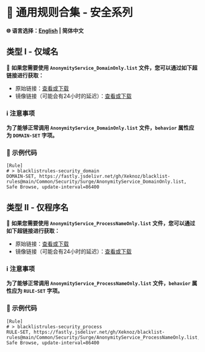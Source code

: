 # 📜 通用规则合集 - 安全系列

**🌐 语言选择：[English](README.md)  | 简体中文**

## 类型 Ⅰ - 仅域名

🔗 **如果您需要使用 `AnonymityService_DomainOnly.list` 文件，您可以通过如下超链接进行获取：**

- 原始链接：[查看或下载](https://raw.githubusercontent.com/Xeknoz/blacklist-rules/main/Common/Security/Surge/AnonymityService_DomainOnly.list)
- 镜像链接（可能会有24小时的延迟）：[查看或下载](https://fastly.jsdelivr.net/gh/Xeknoz/blacklist-rules@main/Common/Unlock/Surge/BlockedDomains_NoGame_DomainOnly.list)

### ℹ️ 注意事项

**为了能够正常调用 `AnonymityService_DomainOnly.list` 文件，`behavior` 属性应为 `DOMAIN-SET` 字项。**

### 📝 示例代码

```list
[Rule]
# > blacklistrules-security_domain
DOMAIN-SET, https://fastly.jsdelivr.net/gh/Xeknoz/blacklist-rules@main/Common/Security/Surge/AnonymityService_DomainOnly.list, Safe Browse, update-interval=86400
```

## 类型 Ⅱ - 仅程序名

🔗 **如果您需要使用 `AnonymityService_ProcessNameOnly.list` 文件，您可以通过如下超链接进行获取：**

- 原始链接：[查看或下载](https://raw.githubusercontent.com/Xeknoz/blacklist-rules/main/Common/Security/Surge/AnonymityService_ProcessNameOnly.list)
- 镜像链接（可能会有24小时的延迟）：[查看或下载](https://fastly.jsdelivr.net/gh/Xeknoz/blacklist-rules@main/Common/Security/Surge/AnonymityService_ProcessNameOnly.list)

### ℹ️ 注意事项

**为了能够正常调用 `AnonymityService_ProcessNameOnly.list` 文件，`behavior` 属性应为 `RULE-SET` 字项。**

### 📝 示例代码

```list
[Rule]
# > blacklistrules-security_process
RULE-SET, https://fastly.jsdelivr.net/gh/Xeknoz/blacklist-rules@main/Common/Security/Surge/AnonymityService_ProcessNameOnly.list, Safe Browse, update-interval=86400
```
